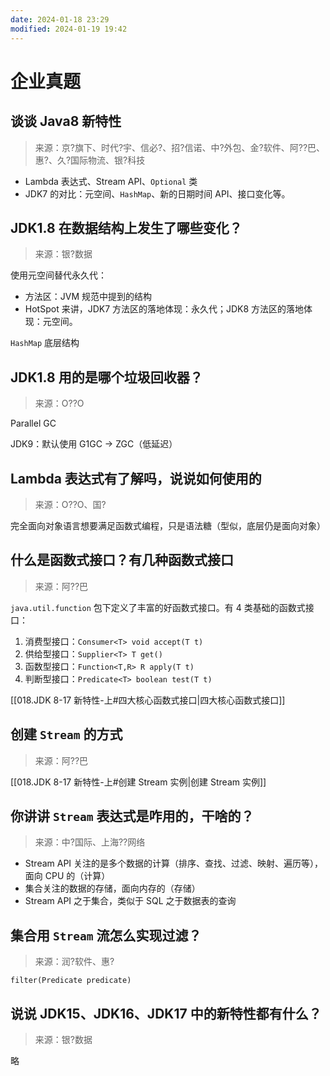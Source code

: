 ```yaml
---
date: 2024-01-18 23:29
modified: 2024-01-19 19:42
---
```


# 企业真题

## 谈谈 Java8 新特性

>来源：京?旗下、时代?宇、信必?、招?信诺、中?外包、金?软件、阿??巴、惠?、久?国际物流、银?科技

- Lambda 表达式、Stream API、`Optional` 类
- JDK7 的对比：元空间、`HashMap`、新的日期时间 API、接口变化等。

## JDK1.8 在数据结构上发生了哪些变化？

>来源：银?数据

使用元空间替代永久代：

- 方法区：JVM 规范中提到的结构
- HotSpot 来讲，JDK7 方法区的落地体现：永久代；JDK8 方法区的落地体现：元空间。

`HashMap` 底层结构

## JDK1.8 用的是哪个垃圾回收器？

>来源：O??O

Parallel GC

JDK9：默认使用 G1GC -> ZGC（低延迟）

## Lambda 表达式有了解吗，说说如何使用的

>来源：O??O、国?

完全面向对象语言想要满足函数式编程，只是语法糖（型似，底层仍是面向对象）

## 什么是函数式接口？有几种函数式接口

>来源：阿??巴

`java.util.function` 包下定义了丰富的好函数式接口。有 4 类基础的函数式接口：

1. 消费型接口：`Consumer<T> void accept(T t)`
2. 供给型接口：`Supplier<T> T get()`
3. 函数型接口：`Function<T,R> R apply(T t)`
4. 判断型接口：`Predicate<T> boolean test(T t)`

[[018.JDK 8-17 新特性-上#四大核心函数式接口|四大核心函数式接口]]

## 创建 `Stream` 的方式

>来源：阿??巴

[[018.JDK 8-17 新特性-上#创建 Stream 实例|创建 Stream 实例]]

## 你讲讲 `Stream` 表达式是咋用的，干啥的？

>来源：中?国际、上海??网络

- Stream API 关注的是多个数据的计算（排序、查找、过滤、映射、遍历等），面向 CPU 的（计算）
- 集合关注的数据的存储，面向内存的（存储）
- Stream API 之于集合，类似于 SQL 之于数据表的查询

## 集合用 `Stream` 流怎么实现过滤？

>来源：润?软件、惠?

`filter(Predicate predicate)`

## 说说 JDK15、JDK16、JDK17 中的新特性都有什么？

>来源：银?数据

略
